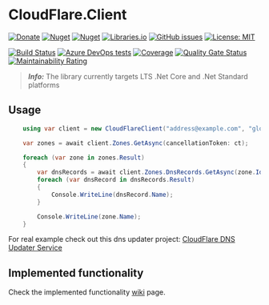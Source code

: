 # CloudFlare.Client

[![Donate](https://img.shields.io/badge/donate-PayPal-blueviolet.svg)](https://www.paypal.com/cgi-bin/webscr?cmd=_donations&business=zgmode%40gmail.com&currency_code=USD&source=url)
[![Nuget](https://img.shields.io/nuget/v/CloudFlare.Client.svg)](https://www.nuget.org/packages/CloudFlare.Client/)
[![Nuget](https://img.shields.io/nuget/dt/Cloudflare.Client.svg)](https://www.nuget.org/packages/CloudFlare.Client/)
[![Libraries.io](https://img.shields.io/librariesio/github/zingz0r/CloudFlare.Client.svg)](https://libraries.io/github/zingz0r/CloudFlare.Client)
[![GitHub issues](https://img.shields.io/github/issues-raw/zingz0r/Cloudflare.Client.svg)](https://github.com/zingz0r/CloudFlare.Client/issues)
[![License: MIT](https://img.shields.io/badge/License-MIT-yellow.svg)](https://opensource.org/licenses/MIT)

[![Build Status](https://zingzor.visualstudio.com/CloudFlare.Client/_apis/build/status/zingz0r.CloudFlare.Client?branchName=master)](https://zingzor.visualstudio.com/CloudFlare.Client/_build/latest?definitionId=1&branchName=master)
[![Azure DevOps tests](https://img.shields.io/azure-devops/tests/zingzor/CloudFlare.Client/1/master.svg)](https://zingzor.visualstudio.com/CloudFlare.Client/_build/latest?definitionId=1&branchName=master)
[![Coverage](https://sonarcloud.io/api/project_badges/measure?project=CloudFlare.Client&metric=coverage)](https://sonarcloud.io/dashboard?id=CloudFlare.Client) 
[![Quality Gate Status](https://sonarcloud.io/api/project_badges/measure?project=CloudFlare.Client&metric=alert_status)](https://sonarcloud.io/dashboard?id=CloudFlare.Client) 
[![Maintainability Rating](https://sonarcloud.io/api/project_badges/measure?project=CloudFlare.Client&metric=sqale_rating)](https://sonarcloud.io/dashboard?id=CloudFlare.Client)

> **_Info:_**  The library currently targets LTS .Net Core and .Net Standard platforms

## Usage

```csharp
    using var client = new CloudFlareClient("address@example.com", "globalApiKeyFromCF");

    var zones = await client.Zones.GetAsync(cancellationToken: ct);

    foreach (var zone in zones.Result)
    {
        var dnsRecords = await client.Zones.DnsRecords.GetAsync(zone.Id, cancellationToken: ct);
        foreach (var dnsRecord in dnsRecords.Result)
        {
            Console.WriteLine(dnsRecord.Name);
        }

        Console.WriteLine(zone.Name);
    }
```

For real example check out this dns updater project: [CloudFlare DNS Updater Service](https://github.com/zingz0r/CloudFlareDnsUpdater)

## Implemented functionality
Check the implemented functionality [wiki](../../wiki//Implemented-functionality) page.
